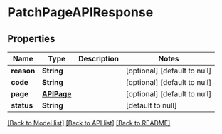 # PatchPageAPIResponse
## Properties

| Name | Type | Description | Notes |
|------------ | ------------- | ------------- | -------------|
| **reason** | **String** |  | [optional] [default to null] |
| **code** | **String** |  | [optional] [default to null] |
| **page** | [**APIPage**](APIPage.md) |  | [optional] [default to null] |
| **status** | **String** |  | [default to null] |

[[Back to Model list]](../README.md#documentation-for-models) [[Back to API list]](../README.md#documentation-for-api-endpoints) [[Back to README]](../README.md)

